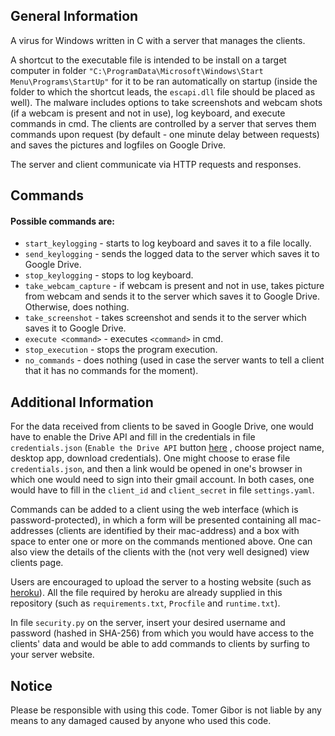 ## General Information
A virus for Windows written in C with a server that manages the clients.

A shortcut to the executable file is intended to be install on a target computer in folder `"C:\ProgramData\Microsoft\Windows\Start Menu\Programs\StartUp"` for it to be ran automatically on startup (inside the folder to which the shortcut leads, the `escapi.dll` file should be placed as well). The malware includes options to take screenshots and webcam shots (if a webcam is present and not in use), log keyboard, and execute commands in cmd. The clients are controlled by a server that serves them commands upon request (by default - one minute delay between requests) and saves the pictures and logfiles on Google Drive.

The server and client communicate via HTTP requests and responses.
## Commands
#### Possible commands are:
* `start_keylogging` - starts to log keyboard and saves it to a file locally.
* `send_keylogging` - sends the logged data to the server which saves it to Google Drive.
* `stop_keylogging` - stops to log keyboard.
* `take_webcam_capture` - if webcam is present and not in use, takes picture from webcam and sends it to the server which saves it to Google Drive. Otherwise, does nothing.
* `take_screenshot` - takes screenshot and sends it to the server which saves it to Google Drive.
* `execute <command>` - executes `<command>` in cmd.
* `stop_execution` - stops the program execution.
* `no_commands` - does nothing (used in case the server wants to tell a client that it has no commands for the moment).

## Additional Information
For the data received from clients to be saved in Google Drive, one would have to enable the Drive API and fill in the credentials in file `credentials.json` (`Enable the Drive API` button [here](https://developers.google.com/drive/api/v3/quickstart/python#step_1_turn_on_the?) , choose project name, desktop app, download credentials).
One might choose to erase file `credentials.json`, and then a link would be opened in one's browser in which one would need to sign into their gmail account.
In both cases, one would have to fill in the `client_id` and `client_secret` in file `settings.yaml`.

Commands can be added to a client using the web interface (which is password-protected), in which a form will be presented containing all mac-addresses (clients are identified by their mac-address) and a box with space to enter one or more on the commands mentioned above. One can also view the details of the clients with the (not very well designed) view clients page.

Users are encouraged to upload the server to a hosting website (such as [heroku](https://heroku.com)). All the file required by heroku are already supplied in this repository (such as `requirements.txt`, `Procfile` and `runtime.txt`).

In file `security.py` on the server, insert your desired username and password (hashed in SHA-256) from which you would have access to the clients' data and would be able to add commands to clients by surfing to your server website.

## Notice
Please be responsible with using this code. Tomer Gibor is not liable by any means to any damaged caused by anyone who used this code.
